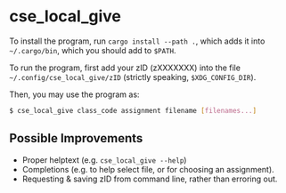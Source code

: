 # cse_local_give

To install the program, run `cargo install --path .`, which adds it into
`~/.cargo/bin`, which you should add to `$PATH`.

To run the program, first add your zID (zXXXXXXX) into the file
`~/.config/cse_local_give/zID` (strictly speaking, `$XDG_CONFIG_DIR`).

Then, you may use the program as:

```bash
$ cse_local_give class_code assignment filename [filenames...]
```

## Possible Improvements

- Proper helptext (e.g. `cse_local_give --help`)
- Completions (e.g. to help select file, or for choosing an assignment). 
- Requesting & saving zID from command line, rather than erroring out.

